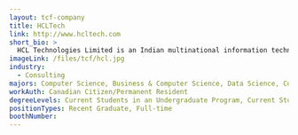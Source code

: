 ```yaml
---
layout: tcf-company
title: HCLTech
link: http://www.hcltech.com
short_bio: >
  HCL Technologies Limited is an Indian multinational information technology (IT) consulting company headquartered in Noida. Founded by Shiv Nadar, it was spun out in 1991 when HCL entered into the software services business. The company has offices in 59 countries and over 220,000 employees.
imageLink: /files/tcf/hcl.jpg
industry:
  - Consulting
majors: Computer Science, Business & Computer Science, Data Science, Computer Engineering
workAuth: Canadian Citizen/Permanent Resident
degreeLevels: Current Students in an Undergraduate Program, Current Students in a Masters Program, Graduated with an Undergraduate Degree
positionTypes: Recent Graduate, Full-time
boothNumber:
---
```

